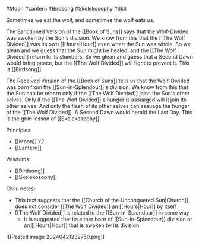 #Moon #Lantern #Birdsong #Skolekosophy #Skill  

Sometimes we eat the wolf, and sometimes the wolf eats us.

The Sanctioned Version of the [[Book of Suns]] says that the Wolf-Divided was awoken by the Sun's division. We know from this that the [[The Wolf Divided]] was its own [[Hours|Hour]] even when the Sun was whole. So we glean and we guess that the Sun might be healed, and the [[The Wolf Divided]] return to its slumbers. So we glean and guess that a Second Dawn would bring peace, but the [[The Wolf Divided]] will fight to prevent it. This is [[Birdsong]].

The Received Version of the [[Book of Suns]] tells us that the Wolf-Divided was born from the [[Sun-in-Splendour]]'s division. We know from this that the Sun can be reborn only if the [[The Wolf Divided]] joins the Sun's other selves. Only if the [[The Wolf Divided]]'s hunger is assuaged will it join its other selves. And only the flesh of its other selves can assuage the hunger of the [[The Wolf Divided]]. A Second Dawn would herald the Last Day. This is the grim lesson of [[Skolekosophy]].

Principles:
- [[Moon]] x2
- [[Lantern]]

Wisdoms:
- [[Birdsong]]
- [[Skolekosophy]]

Chilu notes:
- This text suggests that the [[Church of the Unconquered Sun|Church]] does not consider [[The Wolf Divided]] an [[Hours|Hour]] by itself
- [[The Wolf Divided]] is related to the [[Sun-in-Splendour]] in some way
	- It is suggested that its either born of [[Sun-in-Splendour]] division or an [[Hours|Hour]] that is awoken by its division

![[Pasted image 20240421232750.png]]